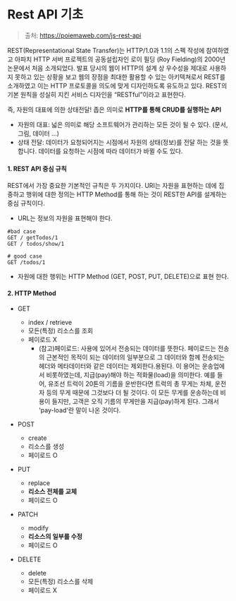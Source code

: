 # Rest API 기초

> 출처: https://poiemaweb.com/js-rest-api



REST(Representational State Transfer)는 HTTP/1.0과 1.1의 스펙 작성에 참여하였고 아파치 HTTP 서버 프로젝트의 공동설립자인 로이 필딩 (Roy Fielding)의 2000년 논문에서 처음 소개되었다. 발표 당시의 웹이 HTTP의 설계 상 우수성을 제대로 사용하지 못하고 있는 상황을 보고 웹의 장점을 최대한 활용할 수 있는 아키텍쳐로서 REST를 소개하였고 이는 HTTP 프로토콜을 의도에 맞게 디자인하도록 유도하고 있다. REST의 기본 원칙을 성실히 지킨 서비스 디자인을 “RESTful”이라고 표현한다.

즉, 자원의 대표에 의한 상태전달! 좁은 의미로 **HTTP를 통해 CRUD를 실행하는 API** 

* 자원의 대표: 넓은 의미로 해당 소프트웨어가 관리하는 모든 것이 될 수 있다. (문서, 그림, 데이터 ...) 
* 상태 전달: 데이터가 요청되어지는 시점에서 자원의 상태(정보)를 전달 하는 것을 뜻합니다. 데이터를 요청하는 시점에 따라 데이터가 바뀔 수도 있다.



#### 1. REST API 중심 규칙

REST에서 가장 중요한 기본적인 규칙은 두 가지이다. URI는 자원을 표현하는 데에 집중하고 행위에 대한 정의는 HTTP Method를 통해 하는 것이 REST한 API를 설계하는 중심 규칙이다.

* URL는 정보의 자원을 표현해야 한다.

~~~code
#bad case
GET / getTodos/1
GET / todos/show/1

# good case
GET /todos/1

~~~

* 자원에 대한 행위는 HTTP Method (GET, POST, PUT, DELETE)으로 표현 한다.

#### 2. HTTP Method

* GET
  * index / retrieve
  * 모든(특정) 리소스를 조회 
  * 페이로드 X
    * (참고)페이로드: 사용에 있어서 전송되는 데이터를 뜻한다. 페이로드는 전송의 근본적인 목적이 되는 데이터의 일부분으로 그 데이터와 함께 전송되는 헤더와 메타데이터와 같은 데이터는 제외한다.용된다. 이 용어는 운송업에서 비롯하였는데, 지급(pay)해야 하는 적화물(load)을 의미한다. 예를 들어, 유조선 트럭이 20톤의 기름을 운반한다면 트럭의 총 무게는 차체, 운전자 등의 무게 때문에 그것보다 더 될 것이다. 이 모든 무게를 운송하는데 비용이 들지만, 고객은 오직 기름의 무게만을 지급(pay)하게 된다. 그래서 'pay-load'란 말이 나온 것이다.

* POST
  * create
  * 리소스를 생성
  * 페이로드 O



* PUT
  * replace
  * **리소스 전체를 교체**
  * 페이로드 O
* PATCH
  * modify
  * **리소스의 일부를 수정**
  * 페이로드 O
* DELETE
  * delete 
  * 모든(특정) 리소스를 삭제 
  * 페이로드 X


